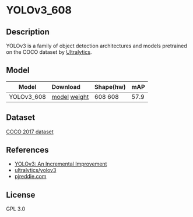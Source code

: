 <!--- SPDX-License-Identifier: GPL-3.0 -->

# YOLOv3_608

## Description

YOLOv3 is a family of object detection architectures and models pretrained on the COCO dataset by [Ultralytics](https://ultralytics.com/).

## Model

|Model              |Download                                          |Shape(hw)          |mAP                |
|-------------------|:-------------------------------------------------|:------------------|:------------------|
|YOLOv3_608         |[model](yolov3.cfg) [weight](yolov3-608.weights)  |608 608            |57.9               |

## Dataset

[COCO 2017 dataset](http://cocodataset.org)

## References

* [YOLOv3: An Incremental Improvement](https://arxiv.org/abs/1804.02767v1)
* [ultralytics/yolov3](https://github.com/ultralytics/yolov3)
* [pjreddie.com](https://pjreddie.com/darknet/yolo/)

## License

GPL 3.0

